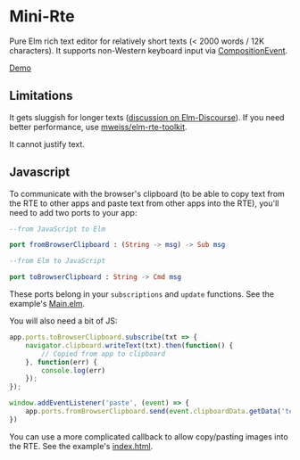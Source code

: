# Mini-Rte

Pure Elm rich text editor for relatively short texts (< 2000 words / 12K characters).
It supports non-Western keyboard input via [CompositionEvent](https://developer.mozilla.org/en-US/docs/Web/API/CompositionEvent).

[Demo](https://dkodaj.github.io/rte)

## Limitations

It gets sluggish for longer texts ([discussion on Elm-Discourse](https://discourse.elm-lang.org/t/pure-elm-rich-text-editor/7111)). If you need better performance, use [mweiss/elm-rte-toolkit](https://package.elm-lang.org/packages/mweiss/elm-rte-toolkit/latest/).

It cannot justify text.

## Javascript
To communicate with the browser's clipboard (to be able to copy text from the RTE to other apps and paste text from other apps into the RTE), you'll need to add two ports to your app:

```elm
--from JavaScript to Elm

port fromBrowserClipboard : (String -> msg) -> Sub msg

--from Elm to JavaScript

port toBrowserClipboard : String -> Cmd msg
```

These ports belong in your `subscriptions` and `update` functions. See the example's [Main.elm](https://github.com/dkodaj/rte/blob/master/example/src/Main.elm?plain=1#L76).

You will also need a bit of JS:

```javascript
app.ports.toBrowserClipboard.subscribe(txt => {
    navigator.clipboard.writeText(txt).then(function() {
        // Copied from app to clipboard
    }, function(err) {
        console.log(err)
    });
});

window.addEventListener('paste', (event) => {            
    app.ports.fromBrowserClipboard.send(event.clipboardData.getData('text'))                        
})

```

You can use a more complicated callback to allow copy/pasting images into the RTE. See the example's [index.html](https://github.com/dkodaj/rte/blob/master/example/html/index.html?plain=1#L24).